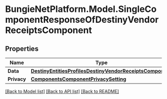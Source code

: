 # BungieNetPlatform.Model.SingleComponentResponseOfDestinyVendorReceiptsComponent
## Properties

Name | Type | Description | Notes
------------ | ------------- | ------------- | -------------
**Data** | [**DestinyEntitiesProfilesDestinyVendorReceiptsComponent**](DestinyEntitiesProfilesDestinyVendorReceiptsComponent.md) |  | [optional] 
**Privacy** | [**ComponentsComponentPrivacySetting**](ComponentsComponentPrivacySetting.md) |  | [optional] 

[[Back to Model list]](../README.md#documentation-for-models) [[Back to API list]](../README.md#documentation-for-api-endpoints) [[Back to README]](../README.md)

